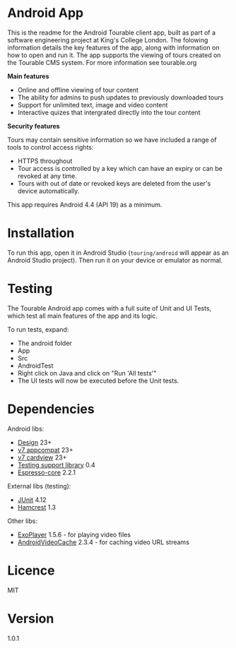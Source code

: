 # Android App

This is the readme for the Android Tourable client app, built as part of a software engineering project at King's College London. The folowing information details the key features of the app, along with information on how to open and run it. The app supports the viewing of tours created on the Tourable CMS system. For more information see tourable.org

**Main features**
- Online and offline viewing of tour content
- The ability for admins to push updates to previously downloaded tours
- Support for unlimited text, image and video content
- Interactive quizes that intergrated directly into the tour content

**Security features**

Tours may contain sensitive information so we have included a range of tools to control access rights:
- HTTPS throughout
- Tour access is controlled by a key which can have an expiry or can be revoked at any time.
- Tours with out of date or revoked keys are deleted from the user's device automatically.

This app requires Android 4.4 (API 19) as a minimum.

# Installation

To run this app, open it in Android Studio (```touring/android``` will appear as an Android Studio project). Then run it on your device or emulator as normal.

# Testing

The Tourable Android app comes with a full suite of Unit and UI Tests, which test all main features of the app and its logic.


To run tests, expand:
   - The android folder
   - App
   - Src
   - AndroidTest
   - Right click on Java and click on "Run 'All tests'"
   - The UI tests will now be executed before the Unit tests.

# Dependencies

Android libs:
- [Design](https://developer.android.com/tools/support-library/features.html#design) 23+
- [v7 appcompat](https://developer.android.com/tools/support-library/features.html#v7-appcompat) 23+
- [v7 cardview](https://developer.android.com/tools/support-library/features.html#v7-cardview) 23+
- [Testing support library](https://developer.android.com/tools/testing-support-library/index.html) 0.4
- [Espresso-core](https://developer.android.com/tools/testing-support-library/index.html#Espresso) 2.2.1

External libs (testing):
- [JUnit](http://junit.org/junit4/) 4.12
- [Hamcrest](https://github.com/hamcrest/JavaHamcrest) 1.3

Other libs:
- [ExoPlayer](https://github.com/google/ExoPlayer) 1.5.6 - for playing video files
- [AndroidVideoCache](https://github.com/danikula/AndroidVideoCache) 2.3.4 - for caching video URL streams

# Licence 

MIT

# Version

1.0.1
